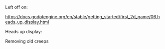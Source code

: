 Left off on:

https://docs.godotengine.org/en/stable/getting_started/first_2d_game/06.heads_up_display.html

Heads up display:

Removing old creeps